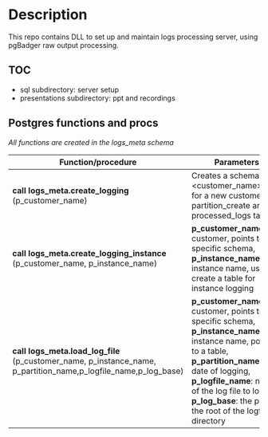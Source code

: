 # Description 

This repo contains DLL to set up and maintain logs processing server, using pgBadger raw output processing.

## TOC

* sql subdirectory: server setup
* presentations subdirectory: ppt and recordings

## Postgres functions and procs

*All functions are created in the logs_meta schema*

| Function/procedure| Parameters|Description
|-------------------------------------------------- | ----------------------------- |-----------------------------------------------| 
|**call logs_meta.create_logging** (p_customer_name)|Creates a schema \<customer_name\>_logs for a new customer and partition_create and processed_logs tables|
|**call logs_meta.create_logging_instance** (p_customer_name, p_instance_name)| **p_customer_name**: customer, points to the specific schema, **p_instance_name**: instance name, used to create a table for instance logging| Creates a table \<instance_name\>_log in \<customer_name\>_logs schema
|**call logs_meta.load_log_file** (p_customer_name, p_instance_name, p_partition_name,p_logfile_name,p_log_base)| **p_customer_name**: customer, points to the specific schema, **p_instance_name**: instance name, points to a table, **p_partition_name**: the date of logging, **p_logfile_name**: name of the log file to load, **p_log_base**: the path to the root of the logfiles directory| (re)loads a subpartition specified by the p_logfile_name parameter \<instance_name\>_log in \<customer_name\>_logs schema

